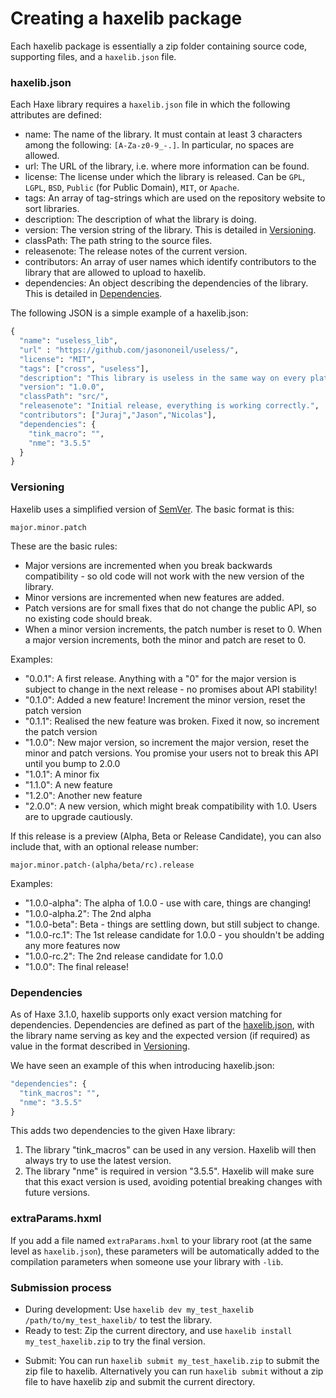 # Creating a haxelib package

Each haxelib package is essentially a zip folder containing source code, supporting files, and a `haxelib.json` file.

### haxelib.json

Each Haxe library requires a `haxelib.json` file in which the following attributes are defined:

* name: The name of the library. It must contain at least 3 characters among the following: `[A-Za-z0-9_-.]`. In particular, no spaces are allowed.
* url: The URL of the library, i.e. where more information can be found.
* license: The license under which the library is released. Can be `GPL`, `LGPL`, `BSD`, `Public` (for Public Domain), `MIT`, or `Apache`.
* tags: An array of tag-strings which are used on the repository website to sort libraries.
* description: The description of what the library is doing.
* version: The version string of the library. This is detailed in [Versioning](#versioning).
* classPath: The path string to the source files.
* releasenote: The release notes of the current version.
* contributors: An array of user names which identify contributors to the library that are allowed to upload to haxelib.
* dependencies: An object describing the dependencies of the library. This is detailed in [Dependencies](#dependencies).

The following JSON is a simple example of a haxelib.json:

```haxe
{
  "name": "useless_lib",
  "url" : "https://github.com/jasononeil/useless/",
  "license": "MIT",
  "tags": ["cross", "useless"],
  "description": "This library is useless in the same way on every platform.",
  "version": "1.0.0",
  "classPath": "src/",
  "releasenote": "Initial release, everything is working correctly.",
  "contributors": ["Juraj","Jason","Nicolas"],
  "dependencies": {
    "tink_macro": "",
    "nme": "3.5.5"
  }
}
```

<a name="versioning"></a>

### Versioning

Haxelib uses a simplified version of [SemVer](http://semver.org/). The basic format is this:

```
major.minor.patch
```

These are the basic rules:

* Major versions are incremented when you break backwards compatibility - so old code will not work with the new version of the library.
* Minor versions are incremented when new features are added.
* Patch versions are for small fixes that do not change the public API, so no existing code should break.
* When a minor version increments, the patch number is reset to 0. When a major version increments, both the minor and patch are reset to 0.

Examples:

* "0.0.1": A first release.  Anything with a "0" for the major version is subject to change in the next release - no promises about API stability!
* "0.1.0": Added a new feature!   Increment the minor version, reset the patch version
* "0.1.1": Realised the new feature was broken.  Fixed it now, so increment the patch version
* "1.0.0": New major version, so increment the major version, reset the minor and patch versions.   You promise your users not to break this API until you bump to 2.0.0
* "1.0.1": A minor fix
* "1.1.0": A new feature
* "1.2.0": Another new feature
* "2.0.0": A new version, which might break compatibility with 1.0.  Users are to upgrade cautiously.

If this release is a preview (Alpha, Beta or Release Candidate), you can also include that, with an optional release number:

```
major.minor.patch-(alpha/beta/rc).release
```

Examples:

* "1.0.0-alpha": The alpha of 1.0.0 - use with care, things are changing!
* "1.0.0-alpha.2": The 2nd alpha
* "1.0.0-beta": Beta - things are settling down, but still subject to change.
* "1.0.0-rc.1": The 1st release candidate for 1.0.0 - you shouldn't be adding any more features now
* "1.0.0-rc.2": The 2nd release candidate for 1.0.0
* "1.0.0": The final release!

<a name="dependencies"></a>

### Dependencies

As of Haxe 3.1.0, haxelib supports only exact version matching for dependencies. Dependencies are defined as part of the [haxelib.json](haxelib-json.md), with the library name serving as key and the expected version (if required) as value in the format described in [Versioning](#versioning).

We have seen an example of this when introducing haxelib.json:

```haxe
"dependencies": {
  "tink_macros": "",
  "nme": "3.5.5"
}
```

This adds two dependencies to the given Haxe library:

1. The library "tink_macros" can be used in any version. Haxelib will then always try to use the latest version.
2. The library "nme" is required in version "3.5.5". Haxelib will make sure that this exact version is used, avoiding potential breaking changes with future versions.

### extraParams.hxml

If you add a file named `extraParams.hxml` to your library root (at the same level as `haxelib.json`), these parameters will be automatically added to the compilation parameters when someone use your library with `-lib`.

### Submission process

* During development: Use `haxelib dev my_test_haxelib /path/to/my_test_haxelib/` to test the library.
* Ready to test: Zip the current directory, and use `haxelib install my_test_haxelib.zip` to try the final version.
- Submit: You can run `haxelib submit my_test_haxelib.zip` to submit the zip file to haxelib. Alternatively you can run `haxelib submit` without a zip file to have haxelib zip and submit the current directory.
